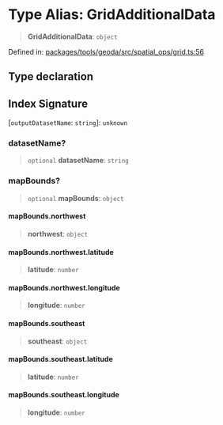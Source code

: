 # Type Alias: GridAdditionalData

> **GridAdditionalData**: `object`

Defined in: [packages/tools/geoda/src/spatial\_ops/grid.ts:56](https://github.com/GeoDaCenter/openassistant/blob/37d127dc7a76d6b5cf9de906c055e4c904e3dfed/packages/tools/geoda/src/spatial_ops/grid.ts#L56)

## Type declaration

## Index Signature

\[`outputDatasetName`: `string`\]: `unknown`

### datasetName?

> `optional` **datasetName**: `string`

### mapBounds?

> `optional` **mapBounds**: `object`

#### mapBounds.northwest

> **northwest**: `object`

#### mapBounds.northwest.latitude

> **latitude**: `number`

#### mapBounds.northwest.longitude

> **longitude**: `number`

#### mapBounds.southeast

> **southeast**: `object`

#### mapBounds.southeast.latitude

> **latitude**: `number`

#### mapBounds.southeast.longitude

> **longitude**: `number`
